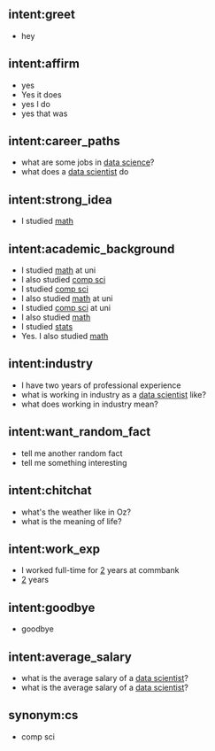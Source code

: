 ## intent:greet
- hey

## intent:affirm
- yes
- Yes it does
- yes I do
- yes that was

## intent:career_paths
- what are some jobs in [data science](discipline)?
- what does a [data scientist](discipline) do

## intent:strong_idea
- I studied [math](discipline)

## intent:academic_background
- I studied [math](discipline) at uni
- I also studied [comp sci](discipline)
- I studied [comp sci](discipline:cs)
- I also studied [math](discipline) at uni
- I studied [comp sci](discipline:cs) at uni
- I also studied [math](discipline)
- I studied [stats](discipline)
- Yes. I also studied [math](discipline)

## intent:industry
- I have two years of professional experience
- what is working in industry as a [data scientist](discipline) like?
- what does working in industry mean?

## intent:want_random_fact
- tell me another random fact
- tell me something interesting

## intent:chitchat
- what's the weather like in Oz?
- what is the meaning of life?

## intent:work_exp
- I worked full-time for [2](num_work_years) years at commbank
- [2](num_work_years) years

## intent:goodbye
- goodbye

## intent:average_salary
- what is the average salary of a [data scientist](discipline)?
- what is the average salary of a [data scientist](discipline)?

## synonym:cs
- comp sci
